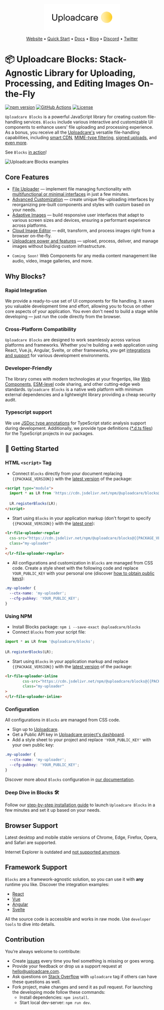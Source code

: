 <p align="center">
  <a href="https://uploadcare.com/?ref=github-readme">
    <picture>
      <source media="(prefers-color-scheme: light)" srcset="./assets/media/logo-safespace-transparent.svg">
      <source media="(prefers-color-scheme: dark)" srcset="./assets/media/logo-transparent-inverted.svg">
      <img width=250 alt="Uploadcare logo" src="./assets/media/logo-safespace-transparent.svg">
    </picture>
  </a>
</p>
<p align="center">
  <a href="https://uploadcare.com?ref=github-readme">Website</a> • 
  <a href="https://uploadcare.com/docs/start/quickstart?ref=github-readme">Quick Start</a> • 
  <a href="https://uploadcare.com/docs?ref=github-readme">Docs</a> • 
  <a href="https://uploadcare.com/blog?ref=github-readme">Blog</a> • 
  <a href="https://discord.gg/mKWRgRsVz8?ref=github-readme">Discord</a> •
  <a href="https://twitter.com/Uploadcare?ref=github-readme">Twitter</a>
</p>

# 📦 Uploadcare Blocks: Stack-Agnostic Library for Uploading, Processing, and Editing Images On-the-Fly


[![npm version](https://badge.fury.io/js/@uploadcare%2Fblocks.svg)](https://www.npmjs.com/package/@uploadcare/blocks)
[![GitHub Actions](https://github.com/uploadcare/blocks/workflows/checks/badge.svg)](https://github.com/uploadcare/blocks/actions?query=workflow%3ABuild+branch%3Amaster)
[![License](https://img.shields.io/badge/License-MIT-blue.svg)](https://opensource.org/licenses/MIT)

`Uploadcare Blocks` is a powerful JavaScript library for creating custom file-handling services. `Blocks` include various interactive and customizable UI components to enhance users' file uploading and processing experience. As a bonus, you receive all the [Uploadcare's](https://uploadcare.com/) versatile file-handling capabilities, including [smart CDN](https://uploadcare.com/docs/delivery/cdn/#content-delivery-network), [MIME-type filtering](https://uploadcare.com/docs/moderation/#file-types), [signed uploads](https://uploadcare.com/docs/security/secure-uploads/), and [even more]((https://uploadcare.com/features/)). 

See `Blocks` [in action](https://codesandbox.io/s/file-uploader-regular-demo-mm3znl?file=/index.html)!

<img alt="Uploadcare Blocks examples" src="https://ucarecdn.com/8035cdc7-f0b9-4ea9-8c15-05816f315481/">

## Core Features

* [File Uploader](/solutions/file-uploader/) — implement file managing functionality with [multifunctional or minimal interfaces](https://uploadcare.com/docs/file-uploader/) in just a few minutes.
* [Advanced Customization](/blocks/) — create unique file-uploading interfaces by reorganizing pre-built components and styles with custom based on your needs.
* [Adaptive Images](/solutions/adaptive-image/) — build responsive user interfaces that adapt to various screen sizes and devices, ensuring a performant experience across platforms. 
* [Cloud Image Editor](/solutions/cloud-image-editor/) — edit, transform, and process images right from a browser on-the-fly.
* [Uploadcare power and features](https://uploadcare.com/features/) — upload, process, deliver, and manage images without building custom infrastructure.
- `Coming Soon!` Web Components for any media content management like audio, video, image galleries, and more.

## Why Blocks?
### Rapid Integration

We provide a ready-to-use set of UI components for file handling. It saves you valuable development time and effort, allowing you to focus on other core aspects of your application. You even don't need to build a stage while developing — just run the code directly from the browser.

### Cross-Platform Compatibility

`Uploadcare Blocks` are designed to work seamlessly across various platforms and frameworks. Whether you're building a web application using React, Vue.js, Angular, Svelte, or other frameworks, you get [integrations and support](https://uploadcare.com/docs/integrations/) for various development environments.

### Developer-Friendly

The library comes with modern technologies at your fingertips, like [Web Components](https://developer.mozilla.org/en-US/docs/Web/API/Web_components), [ESM-level](https://developer.mozilla.org/en-US/docs/Web/JavaScript/Guide/Modules) code sharing, and other cutting-edge web standards. `Uploadcare Blocks` is a native web platform with minimum external dependencies and a lightweight library providing a cheap security audit.

### Typescript support

We use [JSDoc type annotations](https://www.typescriptlang.org/docs/handbook/intro-to-js-ts.html) for TypeScript static analysis support during development.  Additionally, we provide type definitions ([\*.d.ts files](https://www.typescriptlang.org/docs/handbook/declaration-files/dts-from-js.html)) for the TypeScript projects in our packages.

## 🚀 Getting Started

### HTML `<script>` Tag

* Connect `Blocks` directly from your document replacing `{{PACKAGE_VERSION}}` with the [latest version](https://github.com/uploadcare/blocks/releases) of the package:

```html
<script type="module">
  import * as LR from 'https://cdn.jsdelivr.net/npm/@uploadcare/blocks@{{PACKAGE_VERSION}}/web/blocks.min.js';
  
  LR.registerBlocks(LR);
</script>
```

* Start using `Blocks` in your application markup (don't forget to specify `{{PACKAGE_VERSION}}` with the [latest one](https://github.com/uploadcare/blocks/releases)):

```html
<lr-file-uploader-regular
  css-src="https://cdn.jsdelivr.net/npm/@uploadcare/blocks@{{PACKAGE_VERSION}}/web/file-uploader-regular.min.css"
  class="my-uploader"
>
</lr-file-uploader-regular>
```

* All configurations and customization in `Blocks` are managed from CSS code. Create a style sheet with the following code and replace `YOUR_PUBLIC_KEY` with your personal one (discover [how to obtain public keys](#using-file-uploading-features)):

```css
.my-uploader {
  --ctx-name: 'my-uploader';
  --cfg-pubkey: 'YOUR_PUBLIC_KEY';
}
```

### Using NPM

* Install Blocks package: `npm i --save-exact @uploadcare/blocks`
* Connect `Blocks` from your script file:
```js
import * as LR from '@uploadcare/blocks';

LR.registerBlocks(LR);
```
* Start using `Blocks` in your application markup and replace `{{PACKAGE_VERSION}}` with the [latest version](https://github.com/uploadcare/blocks/releases) of the package:
```html
<lr-file-uploader-inline
        css-src="https://cdn.jsdelivr.net/npm/@uploadcare/blocks@{{PACKAGE_VERSION}}/web/file-uploader-regular.min.css"
        class="my-uploader"
>
</lr-file-uploader-inline>
```

### Configuration

All configurations in `Blocks` are managed from CSS code. 
* Sign up to [Uploadcare](https://app.uploadcare.com/accounts/signup/).
* Get a Public API key in [Uploadcare project's dashboard](https://app.uploadcare.com/projects/-/api-keys/). 
* Add a style sheet to your project and replace `'YOUR_PUBLIC_KEY'` with your own public key:

```css
.my-uploader {
  --ctx-name: 'my-uploader';
  --cfg-pubkey: 'YOUR_PUBLIC_KEY';
}
```

Discover more about `Blocks` configuration in [our documentation](https://uploadcare.com/docs/file-uploader/configuration/).

### Deep Dive in Blocks 🛠
Follow our [step-by-step installation guide](https://uploadcare.com/docs/file-uploader/installation/) to launch `Uploadcare Blocks` in a few minutes and set it up based on your needs.

## Browser Support

Latest desktop and mobile stable versions of Chrome, Edge, Firefox, Opera, and Safari are supported. 

Internet Explorer is outdated and [not supported anymore](https://uploadcare.com/blog/uploadcare-stops-internet-explorer-support/).

## Framework Support

`Blocks` are a framework-agnostic solution, so you can use it with **any** runtime you like. Discover the integration examples:
<br/>

- [React](https://github.com/uploadcare/uc-blocks-examples/tree/main/examples/react-uploader)
- [Vue](https://github.com/uploadcare/uc-blocks-examples/tree/main/examples/vue-uploader)
- [Angular](https://github.com/uploadcare/uc-blocks-examples/tree/main/examples/angular-uploader)
- [Svelte](https://github.com/uploadcare/uc-blocks-examples/tree/main/examples/svelte-uploader)

All the source code is accessible and works in raw mode. Use `developer tools` to dive into details.

## Contribution

You’re always welcome to contribute:
* Create [issues](https://github.com/uploadcare/blocks/issues) every time you feel something is missing or goes wrong.
* Provide your feedback or drop us a support request at <a href="mailto:hello@uploadcare.com">hello@uploadcare.com</a>.
* Ask questions on [Stack Overflow](https://stackoverflow.com/questions/tagged/uploadcare) with `uploadcare` tag if others can have these questions as well.
* Fork project, make changes and send it as pull request. For launching the developing mode follow these commands:
  * Install dependencies: `npm install`.
  * Start local dev-server: `npm run dev`.
